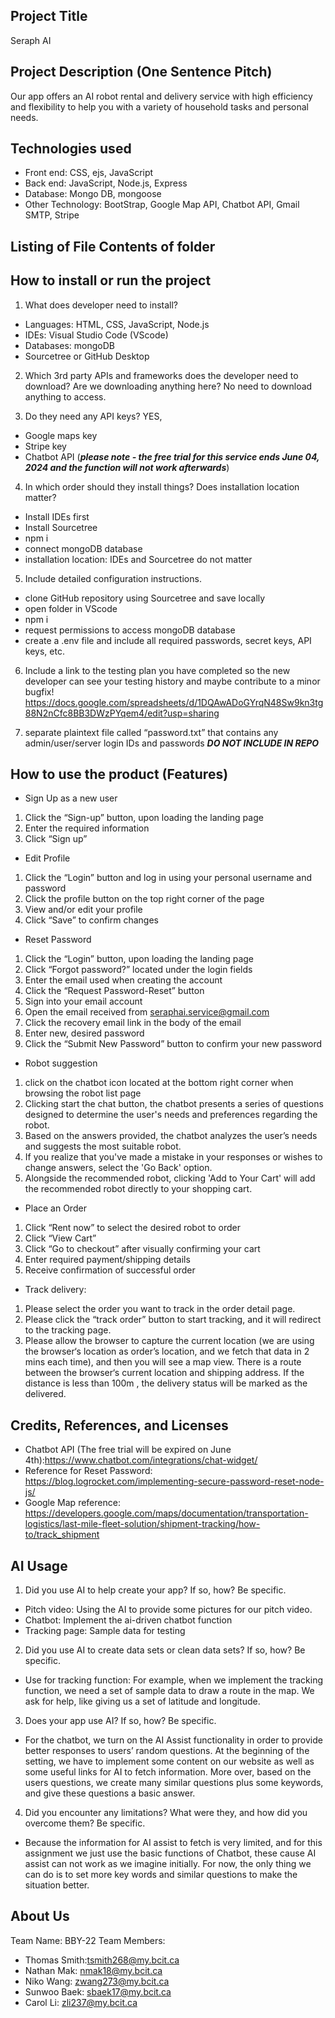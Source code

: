 ## Project Title
Seraph AI

## Project Description (One Sentence Pitch)
Our app offers an AI robot rental and delivery service with high efficiency and flexibility to help you with a variety of household tasks and personal needs.

## Technologies used
- Front end: CSS, ejs, JavaScript
- Back end: JavaScript, Node.js, Express
- Database: Mongo DB, mongoose
- Other Technology: BootStrap, Google Map API, Chatbot API, Gmail SMTP, Stripe

## Listing of File Contents of folder

## How to install or run the project
1. What does developer need to install?
- Languages: HTML, CSS, JavaScript, Node.js
- IDEs: Visual Studio Code (VScode)
- Databases: mongoDB
- Sourcetree or GitHub Desktop

2. Which 3rd party APIs and frameworks does the developer need to download? Are we downloading anything here?
No need to download anything to access.

3. Do they need any API keys?
YES,
- Google maps key
- Stripe key
- Chatbot API (***please note - the free trial for this service ends June 04, 2024 and the function will not work afterwards***)

4. In which order should they install things? Does installation location matter?
- Install IDEs first
- Install Sourcetree
- npm i
- connect mongoDB database
- installation location: IDEs and Sourcetree do not matter

5. Include detailed configuration instructions.
- clone GitHub repository using Sourcetree and save locally
- open folder in VScode
- npm i
- request permissions to access mongoDB database
- create a .env file and include all required passwords, secret keys, API keys, etc.

6. Include a link to the testing plan you have completed so the new developer can see your testing history and maybe contribute to a minor bugfix!
https://docs.google.com/spreadsheets/d/1DQAwADoGYrqN48Sw9kn3tg88N2nCfc8BB3DWzPYqem4/edit?usp=sharing 

7. separate plaintext file called “password.txt” that contains any admin/user/server login IDs and passwords ***DO NOT INCLUDE IN REPO***

## How to use the product (Features)
- Sign Up as a new user
1. Click the “Sign-up” button, upon loading the landing page
2. Enter the required information
3. Click “Sign up”

- Edit Profile
1. Click the “Login” button and log in using your personal username and password
2. Click the profile button on the top right corner of the page
3. View and/or edit your profile
4. Click “Save” to confirm changes

- Reset Password
1. Click the “Login” button, upon loading the landing page
2. Click “Forgot password?” located under the login fields
3. Enter the email used when creating the account
4. Click the “Request Password-Reset” button
5. Sign into your email account
6. Open the email received from seraphai.service@gmail.com
7. Click the recovery email link in the body of the email
8. Enter new, desired password
9. Click the “Submit New Password” button to confirm your new password

- Robot suggestion
1. click on the chatbot icon located at the bottom right corner when browsing the robot list page
2. Clicking start the chat button, the chatbot presents a series of questions designed to determine the user's needs and preferences regarding the robot.
3. Based on the answers provided, the chatbot analyzes the user’s needs and suggests the most suitable robot.
4. If you realize that you've made a mistake in your responses or wishes to change answers, select the 'Go Back' option.
5. Alongside the recommended robot, clicking 'Add to Your Cart' will add the recommended robot directly to your shopping cart.

- Place an Order
1. Click “Rent now” to select the desired robot to order
2. Click “View Cart”
3. Click “Go to checkout” after visually confirming your cart
4. Enter required payment/shipping details
5. Receive confirmation of successful order

- Track delivery: 
1. Please select the order you want to track in the order detail page.
2. Please click the “track order” button to start tracking, and it will redirect to the tracking page.
3. Please allow the browser to capture the current location (we are using the browser‘s location as order’s location, and we fetch that data in 2 mins each time), and then you will see a map view. There is a route between the browser‘s current location and shipping address. If the distance is less than 100m , the delivery status will be marked as the delivered.


## Credits, References, and Licenses
- Chatbot API (The free trial will be expired on June  4th):https://www.chatbot.com/integrations/chat-widget/
- Reference for Reset Password: https://blog.logrocket.com/implementing-secure-password-reset-node-js/
- Google Map reference: https://developers.google.com/maps/documentation/transportation-logistics/last-mile-fleet-solution/shipment-tracking/how-to/track_shipment

## AI Usage
1. Did you use AI to help create your app? If so, how? Be specific.
- Pitch video: Using the AI to provide some pictures for our pitch video.
- Chatbot: Implement the ai-driven chatbot function 
- Tracking page: Sample data for testing

2. Did you use AI to create data sets or clean data sets? If so, how? Be specific.
- Use for tracking function: For example, when we implement the tracking function, we need a set of sample data to draw a route in the map. We ask for help, like giving us a set of latitude and longitude.

3. Does your app use AI? If so, how? Be specific.
- For the chatbot, we turn on the AI Assist functionality in order to provide better responses to users’ random questions. At the beginning of the setting, we have to implement some content on our website as well as some useful links for AI to fetch information. More over, based on the users questions, we create many similar questions plus some keywords, and give these questions a basic answer.

4. Did you encounter any limitations? What were they, and how did you overcome them? Be specific.
- Because the information for AI assist to fetch is very limited, and for this assignment we just use the basic functions of Chatbot, these cause AI assist can not work as we imagine initially. For now, the only thing we can do is to set more key words and similar questions to make the situation better.

## About Us
Team Name: BBY-22
Team Members:
- Thomas Smith:tsmith268@my.bcit.ca
- Nathan Mak: nmak18@my.bcit.ca
- Niko Wang: zwang273@my.bcit.ca
- Sunwoo Baek: sbaek17@my.bcit.ca
- Carol Li: zli237@my.bcit.ca
